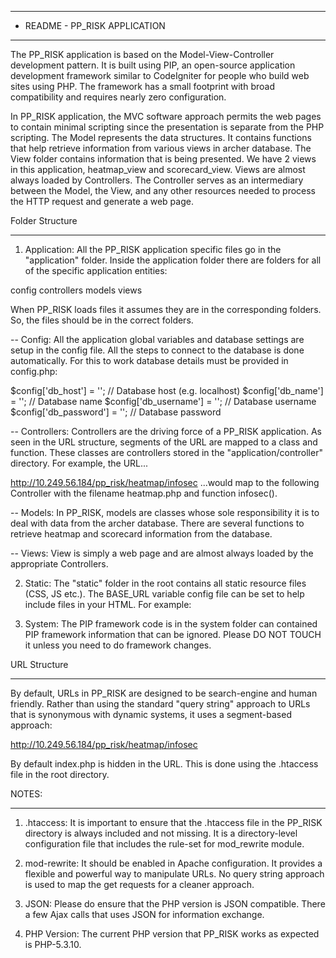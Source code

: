 
*******************************
* README - PP_RISK APPLICATION
*******************************

The PP_RISK application is based on the Model-View-Controller development pattern. It is built using PIP, an open-source application development framework similar to CodeIgniter for people who build web sites using PHP. The framework has a small footprint with broad compatibility and requires nearly zero configuration.

In PP_RISK application, the MVC software approach permits the web pages to contain minimal scripting since the presentation is separate from the PHP scripting.
The Model represents the data structures. It contains functions that help retrieve information from various views in archer database.
The View folder contains information that is being presented. We have 2 views in this application, heatmap_view and scorecard_view. Views are almost always loaded by Controllers.
The Controller serves as an intermediary between the Model, the View, and any other resources needed to process the HTTP request and generate a web page.


Folder Structure
*************
1. Application:  All the PP_RISK application specific files go in the "application" folder.  Inside the application folder there are folders for all of the specific application entities:

config
controllers
models
views

When PP_RISK loads files it assumes they are in the corresponding folders. So, the files should be in the correct folders.

-- Config: All the application global variables and database settings are setup in the config file. All the steps to connect to the database is done automatically. For this to work database details must be provided in config.php:

$config['db_host'] = ''; // Database host (e.g. localhost)
$config['db_name'] = ''; // Database name
$config['db_username'] = ''; // Database username
$config['db_password'] = ''; // Database password

-- Controllers: Controllers are the driving force of a PP_RISK application. As seen in the URL structure, segments of the URL are mapped to a class and function. These classes are controllers stored in the "application/controller" directory. For example, the URL...

http://10.249.56.184/pp_risk/heatmap/infosec
...would map to the following Controller with the filename heatmap.php and function infosec().

-- Models: In PP_RISK, models are classes whose sole responsibility it is to deal with data from the archer database. There are several functions to retrieve heatmap and scorecard information from the database.

-- Views: View is simply a web page and are almost always loaded by the appropriate Controllers. 

2. Static: The "static" folder in the root contains all static resource files (CSS, JS etc.). The BASE_URL variable config file can be set to help include files in your HTML. For example:

<link rel="stylesheet" href="<?php echo BASE_URL; ?>static/css/style.css" type="text/css" media="screen" />

3. System: The PIP framework code is in the system folder can contained PIP framework information that can be ignored. Please DO NOT TOUCH it unless you need to do framework changes.

URL Structure
***********

By default, URLs in PP_RISK are designed to be search-engine and human friendly. Rather than using the standard "query string" approach to URLs that is synonymous with dynamic systems, it uses a segment-based approach:

http://10.249.56.184/pp_risk/heatmap/infosec

By default index.php is hidden in the URL. This is done using the .htaccess file in the root directory.

NOTES:
******
1. .htaccess: It is important to ensure that the .htaccess file in the PP_RISK directory is always included and not missing. It is a directory-level configuration file that includes the rule-set for mod_rewrite module.

2. mod-rewrite: It should be enabled in Apache configuration. It provides a flexible and powerful way to manipulate URLs. No query string approach is used to map the get requests for a cleaner approach.

3. JSON: Please do ensure that the PHP version is JSON compatible. There a few Ajax calls that uses JSON for information exchange. 

4. PHP Version: The current PHP version that PP_RISK works as expected is PHP-5.3.10.
